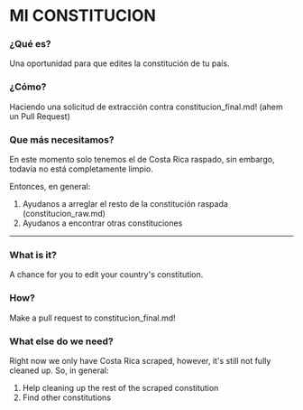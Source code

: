 # MI CONSTITUCION


### ¿Qué es?
Una oportunidad para que edites la constitución de tu país.

### ¿Cómo?
Haciendo una solicitud de extracción contra constitucion_final.md! (ahem un Pull Request)

### Que más necesitamos?
En este momento solo tenemos el de Costa Rica raspado, sin embargo, todavía no está completamente limpio. 

Entonces, en general:

1. Ayudanos a arreglar el resto de la constitución raspada (constitucion_raw.md)
2. Ayudanos a encontrar otras constituciones

______________________

### What is it?
A chance for you to edit your country's constitution.

### How?
Make a pull request to constitucion_final.md!

### What else do we need?
Right now we only have Costa Rica scraped, however, it's still not fully cleaned up. So, in general:
1. Help cleaning up the rest of the scraped constitution
2. Find other constitutions

